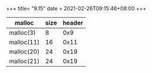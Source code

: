 +++
title= "9.15"
date = 2021-02-26T09:15:46+08:00
+++

|malloc|size|header|
|-|-|-|
|malloc(3) | 8| 0x9|
|malloc(11)|16|0x11|
|malloc(20)|24|0x19|
|malloc(21)|24|0x19|


